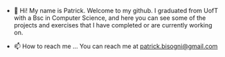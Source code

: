- 👋 Hi! My name is Patrick. Welcome to my github. 
I graduated from UofT with a Bsc in Computer Science, and here you can see some of the projects and exercises that I have completed or are currently working on. 


- 📫 How to reach me ...
You can reach me at patrick.bisogni@gmail.com

<!---
pbisogni94/pbisogni94 is a ✨ special ✨ repository because its `README.md` (this file) appears on your GitHub profile.
You can click the Preview link to take a look at your changes.
--->

